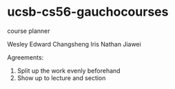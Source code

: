# ucsb-cs56-gauchocourses
course planner

Wesley
Edward
Changsheng
Iris
Nathan
Jiawei

Agreements: 
1. Split up the work evenly beforehand
2. Show up to lecture and section
